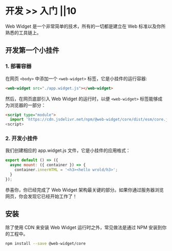 # 开发 >> 入门 ||10

Web Widget 是一个非常简单的技术，所有的一切都是建立在 Web 标准以及你所熟悉的工具链上。

## 开发第一个小挂件

### 1. 部署容器

在网页 `<body>` 中添加一个 `<web-widget>` 标签，它是小挂件的运行容器:

```html
<web-widget src="./app.widget.js"></web-widget>
```

然后，在网页底部引入 Web Widget 的运行时，以便 `<web-widget>` 标签能够成为浏览器的一部分：

```html
<script type="module">
  import 'https://cdn.jsdelivr.net/npm/@web-widget/core/dist/esm/core.js';
<script>
```

### 2. 开发小挂件

我们创建相应的 app.widget.js 文件，它是小挂件的应用格式：

```js
export default () => ({
  async mount: ({ container }) => {
    container.innerHTML = '<h3><hello wrold/h3>';
  }
});
```

恭喜你，你已经完成了 Web Widget 架构最关键的部分。如果你通过服务器浏览网页，你会发现它已经开始工作了！

## 安装

除了使用 CDN 来安装 Web Widget 运行时之外，常见做法是通过 NPM 安装到你的工程中。

```bash
npm install --save @web-widget/core
```